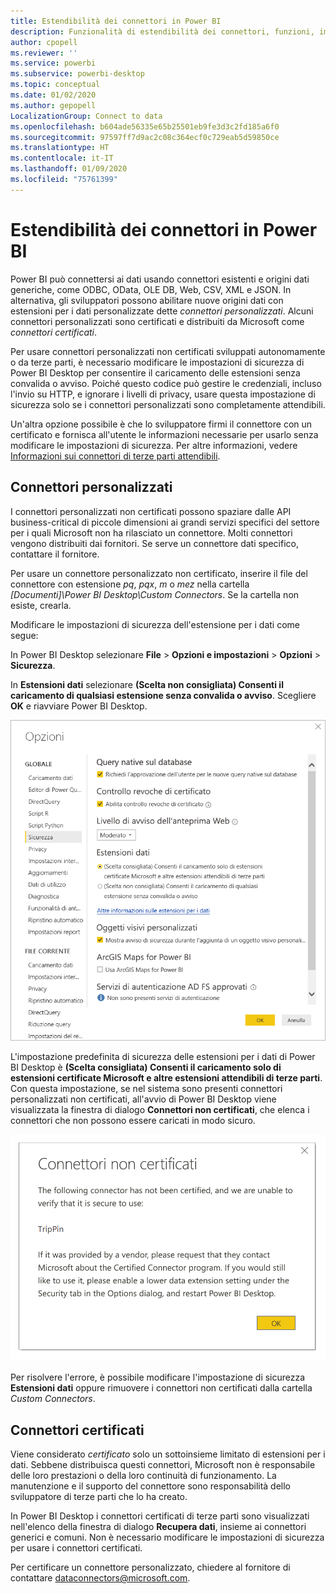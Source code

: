 ```yaml
---
title: Estendibilità dei connettori in Power BI
description: Funzionalità di estendibilità dei connettori, funzioni, impostazioni di sicurezza e connettori certificati
author: cpopell
ms.reviewer: ''
ms.service: powerbi
ms.subservice: powerbi-desktop
ms.topic: conceptual
ms.date: 01/02/2020
ms.author: gepopell
LocalizationGroup: Connect to data
ms.openlocfilehash: b604ade56335e65b25501eb9fe3d3c2fd185a6f0
ms.sourcegitcommit: 97597ff7d9ac2c08c364ecf0c729eab5d59850ce
ms.translationtype: HT
ms.contentlocale: it-IT
ms.lasthandoff: 01/09/2020
ms.locfileid: "75761399"
---
```

# <a name="connector-extensibility-in-power-bi"></a>Estendibilità dei connettori in Power BI

Power BI può connettersi ai dati usando connettori esistenti e origini dati generiche, come ODBC, OData, OLE DB, Web, CSV, XML e JSON. In alternativa, gli sviluppatori possono abilitare nuove origini dati con estensioni per i dati personalizzate dette *connettori personalizzati*. Alcuni connettori personalizzati sono certificati e distribuiti da Microsoft come *connettori certificati*.

Per usare connettori personalizzati non certificati sviluppati autonomamente o da terze parti, è necessario modificare le impostazioni di sicurezza di Power BI Desktop per consentire il caricamento delle estensioni senza convalida o avviso. Poiché questo codice può gestire le credenziali, incluso l'invio su HTTP, e ignorare i livelli di privacy, usare questa impostazione di sicurezza solo se i connettori personalizzati sono completamente attendibili.

Un'altra opzione possibile è che lo sviluppatore firmi il connettore con un certificato e fornisca all'utente le informazioni necessarie per usarlo senza modificare le impostazioni di sicurezza. Per altre informazioni, vedere [Informazioni sui connettori di terze parti attendibili](desktop-trusted-third-party-connectors.md).

## <a name="custom-connectors"></a>Connettori personalizzati

I connettori personalizzati non certificati possono spaziare dalle API business-critical di piccole dimensioni ai grandi servizi specifici del settore per i quali Microsoft non ha rilasciato un connettore. Molti connettori vengono distribuiti dai fornitori. Se serve un connettore dati specifico, contattare il fornitore. 

Per usare un connettore personalizzato non certificato, inserire il file del connettore con estensione *pq*, *pqx*, *m* o *mez* nella cartella *\[Documenti]\\Power BI Desktop\\Custom Connectors*. Se la cartella non esiste, crearla.

Modificare le impostazioni di sicurezza dell'estensione per i dati come segue:

In Power BI Desktop selezionare **File** > **Opzioni e impostazioni** > **Opzioni** > **Sicurezza**.

In **Estensioni dati** selezionare **(Scelta non consigliata) Consenti il caricamento di qualsiasi estensione senza convalida o avviso**. Scegliere **OK** e riavviare Power BI Desktop. 

![Consentire i connettori personalizzati non certificati nelle opzioni di sicurezza delle estensioni per i dati](media/desktop-connector-extensibility/data-extension-security-1.png)

L'impostazione predefinita di sicurezza delle estensioni per i dati di Power BI Desktop è **(Scelta consigliata) Consenti il caricamento solo di estensioni certificate Microsoft e altre estensioni attendibili di terze parti**. Con questa impostazione, se nel sistema sono presenti connettori personalizzati non certificati, all'avvio di Power BI Desktop viene visualizzata la finestra di dialogo **Connettori non certificati**, che elenca i connettori che non possono essere caricati in modo sicuro.

![Finestra di dialogo Connettori non certificati](media/desktop-connector-extensibility/data-extension-security-2.png)

Per risolvere l'errore, è possibile modificare l'impostazione di sicurezza **Estensioni dati** oppure rimuovere i connettori non certificati dalla cartella *Custom Connectors*.

## <a name="certified-connectors"></a>Connettori certificati

Viene considerato *certificato* solo un sottoinsieme limitato di estensioni per i dati. Sebbene distribuisca questi connettori, Microsoft non è responsabile delle loro prestazioni o della loro continuità di funzionamento. La manutenzione e il supporto del connettore sono responsabilità dello sviluppatore di terze parti che lo ha creato. 

In Power BI Desktop i connettori certificati di terze parti sono visualizzati nell'elenco della finestra di dialogo **Recupera dati**, insieme ai connettori generici e comuni. Non è necessario modificare le impostazioni di sicurezza per usare i connettori certificati.

Per certificare un connettore personalizzato, chiedere al fornitore di contattare dataconnectors@microsoft.com.

